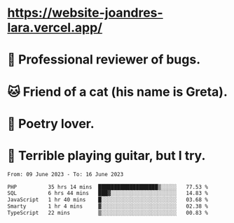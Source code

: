 # https://website-joandres-lara.vercel.app/
# 🐛 Professional reviewer of bugs.
# 🐱 Friend of a cat (his name is Greta).
# 📜 Poetry lover.
# 🎸 Terrible playing guitar, but I try.

<!--START_SECTION:waka-->

```txt
From: 09 June 2023 - To: 16 June 2023

PHP          35 hrs 14 mins  ███████████████████▒░░░░░   77.53 %
SQL          6 hrs 44 mins   ███▓░░░░░░░░░░░░░░░░░░░░░   14.83 %
JavaScript   1 hr 40 mins    █░░░░░░░░░░░░░░░░░░░░░░░░   03.68 %
Smarty       1 hr 4 mins     ▓░░░░░░░░░░░░░░░░░░░░░░░░   02.38 %
TypeScript   22 mins         ▒░░░░░░░░░░░░░░░░░░░░░░░░   00.83 %
```

<!--END_SECTION:waka-->
